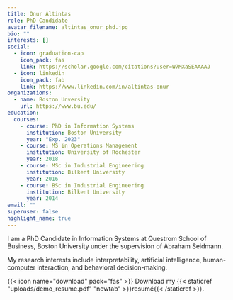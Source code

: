```yaml
---
title: Onur Altintas
role: PhD Candidate
avatar_filename: altintas_onur_phd.jpg
bio: ""
interests: []
social:
  - icon: graduation-cap
    icon_pack: fas
    link: https://scholar.google.com/citations?user=W7MXaSEAAAAJ
  - icon: linkedin
    icon_pack: fab
    link: https://www.linkedin.com/in/altintas-onur
organizations:
  - name: Boston Unversity
    url: https://www.bu.edu/
education:
  courses:
    - course: PhD in Information Systems
      institution: Boston University
      year: "Exp. 2023"
    - course: MS in Operations Management
      institution: University of Rochester
      year: 2018
    - course: MSc in Industrial Engineering
      institution: Bilkent University
      year: 2016
    - course: BSc in Industrial Engineering
      institution: Bilkent University
      year: 2014
email: ""
superuser: false
highlight_name: true
---
```

I am a PhD Candidate in Information Systems at Questrom School of Business, Boston University under the supervision of Abraham Seidmann. 

My research interests include interpretability, artificial intelligence, human-computer interaction, and behavioral decision-making.

{{< icon name="download" pack="fas" >}} Download my {{< staticref "uploads/demo_resume.pdf" "newtab" >}}resumé{{< /staticref >}}.
